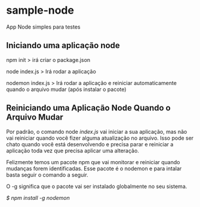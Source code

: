 # sample-node
App Node simples para testes

## Iniciando uma aplicação node
npm init > irá criar o package.json

node index.js > Irá rodar a aplicação

nodemon index.js > Irá rodar a aplicação e reiniciar automaticamente quando o arquivo mudar (após instalar o pacote)

## Reiniciando uma Aplicação Node Quando o Arquivo Mudar
Por padrão, o comando node *index.js* vai iniciar a sua aplicação, mas não vai reiniciar quando você fizer alguma atualização no arquivo. Isso pode ser chato quando você está desenvolvendo e precisa parar e reiniciar a aplicação toda vez que precisa aplicar uma alteração.

Felizmente temos um pacote npm que vai monitorar e reiniciar quando mudanças forem identificadas. Esse pacote é o nodemon e para intalar basta seguir o comando a seguir.

O -g significa que o pacote vai ser instalado globalmente no seu sistema.

*$ npm install -g nodemon*

